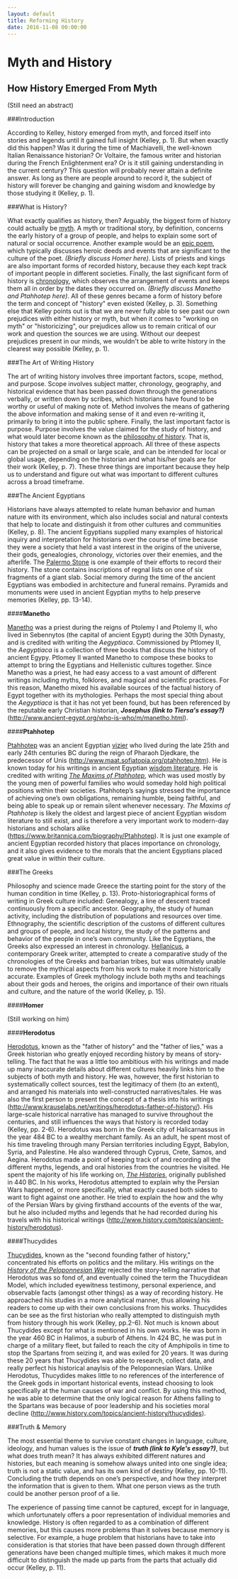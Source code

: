 ```yaml
---
layout: default
title: Reforming History
date: 2016-11-08 00:00:00
---
```


# Myth and History

## How History Emerged From Myth

(Still need an abstract)

###Introduction 

According to Kelley, history emerged from myth, and forced itself into stories and legends until it gained full insight (Kelley, p. 1). But when exactly did this happen? Was it during the time of Machiavelli, the well-known Italian Renaissance historian? Or Voltaire, the famous writer and historian during the French Enlightenment era? Or is it still gaining understanding in the current century? This question will probably never attain a definite answer. As long as there are people around to record it, the subject of history will forever be changing and gaining wisdom and knowledge by those studying it (Kelley, p. 1). 

###What is History?

What exactly qualifies as history, then? Arguably, the biggest form of history could actually be [myth](https://en.wikipedia.org/wiki/Myth). A myth or traditional story, by definition, concerns the early history of a group of people, and helps to explain some sort of natural or social occurrence. Another example would be an [epic poem](https://en.wikipedia.org/wiki/Epic_poetry), which typically discusses heroic deeds and events that are significant to the culture of the poet. *(Briefly discuss Homer here)*. Lists of priests and kings are also important forms of recorded history, because they each kept track of important people in different societies. Finally, the last significant form of history is [chronology](https://en.wikipedia.org/wiki/Chronology), which observes the arrangement of events and keeps them all in order by the dates they occurred on. *(Briefly discuss Manetho and Ptahhotep here)*. All of these genres became a form of history before the term and concept of "history" even existed (Kelley, p. 3). Something else that Kelley points out is that we are never fully able to see past our own prejudices with either history or myth, but when it comes to "working on myth" or "historicizing", our prejudices allow us to remain critical of our work and question the sources we are using. Without our deepest prejudices present in our minds, we wouldn't be able to write history in the clearest way possible (Kelley, p. 1). 

###The Art of Writing History

The art of writing history involves three important factors, scope, method, and purpose. Scope involves subject matter, chronology, geography, and historical evidence that has been passed down through the generations verbally, or written down by scribes, which historians have found to be worthy or useful of making note of. Method involves the means of gathering the above information and making sense of it and even re-writing it, primarily to bring it into the public sphere. Finally, the last important factor is purpose. Purpose involves the value claimed for the study of history, and what would later become known as the [philosophy of history](https://en.wikipedia.org/wiki/Philosophy_of_history). That is, history that takes a more theoretical approach. All three of these aspects can be projected on a small or large scale, and can be intended for local or global usage, depending on the historian and what his/her goals are for their work (Kelley, p. 7). These three things are important because they help us to understand and figure out what was important to different cultures across a broad timeframe. 

###The Ancient Egyptians

Historians have always attempted to relate human behavior and human nature with its environment, which also includes social and natural contexts that help to locate and distinguish it from other cultures and communities (Kelley, p. 8). The ancient Egyptians supplied many examples of historical inquiry and interpretation for historians over the course of time because they were a society that held a vast interest in the origins of the universe, their gods, genealogies, chronology, victories over their enemies, and the afterlife. The [Palermo Stone](https://en.wikipedia.org/wiki/Palermo_Stone) is one example of their efforts to record their history. The stone contains inscriptions of regnal lists on one of six fragments of a giant slab. Social memory during the time of the ancient Egyptians was embodied in architecture and funeral remains. Pyramids and monuments were used in ancient Egyptian myths to help preserve memories (Kelley, pp. 13-14). 

####**Manetho**

[Manetho](https://en.wikipedia.org/wiki/Manetho) was a priest during the reigns of Ptolemy I and Ptolemy II, who lived in Sebennytos (the capital of ancient Egypt) during the 30th Dynasty, and is credited with writing the *Aegyptiaca*. Commissioned by Ptlomey II, the *Aegyptiaca* is a collection of three books that discuss the history of ancient Egypy. Ptlomey II wanted Manetho to compose these books to attempt to bring the Egyptians and Hellenistic cultures together. Since Manetho was a priest, he had easy access to a vast amount of different writings including myths, folklores, and magical and scientific practices. For this reason, Manetho mixed his available sources of the factual history of Egypt together with its mythologies. Perhaps the most special thing about the *Aegyptiaca* is that it has not yet been found, but has been referenced by the reputable early Christian historian, ***Josephus (link to Tiersa's essay?)*** (http://www.ancient-egypt.org/who-is-who/m/manetho.html).    

####**Ptahhotep**

[Ptahhotep](https://en.wikipedia.org/wiki/Ptahhotep) was an ancient Egyptian [vizier](https://en.wikipedia.org/wiki/Vizier_(Ancient_Egypt)) who lived during the late 25th and early 24th centuries BC during the reign of Pharaoh Djedkare, the predecessor of Unis (http://www.maat.sofiatopia.org/ptahhotep.htm). He is known today for his writings in ancient Egyptian [wisdom literature](https://en.wikipedia.org/wiki/Wisdom_literature). He is credited with writing [*The Maxims of Ptahhotep*](https://en.wikipedia.org/wiki/The_Maxims_of_Ptahhotep), which was used mostly by the young men of powerful families who would someday hold high political positions within their societies. Ptahhotep’s sayings stressed the importance of achieving one’s own obligations, remaining humble, being faithful, and being able to speak up or remain silent whenever necessary. *The Maxims of Ptahhotep* is likely the oldest and largest piece of ancient Egyptian wisdom literature to still exist, and is therefore a very important work to modern-day historians and scholars alike (https://www.britannica.com/biography/Ptahhotep). It is just one example of ancient Egyptian recorded history that places importance on chronology, and it also gives evidence to the morals that the ancient Egyptians placed great value in within their culture.  
	
###The Greeks

Philosophy and science made Greece the starting point for the story of the human condition in time (Kelley, p. 13). Proto-historiographical forms of writing in Greek culture included: Genealogy, a line of descent traced continuously from a specific ancestor. Geography, the study of human activity, including the distribution of populations and resources over time. Ethnography, the scientific description of the customs of different cultures and groups of people, and local history, the study of the patterns and behavior of the people in one’s own community. Like the Egyptians, the Greeks also expressed an interest in chronology. [Hellanicus](https://en.wikipedia.org/wiki/Hellanicus_of_Lesbos), a contemporary Greek writer, attempted to create a comparative study of the chronologies of the Greeks and barbarian tribes, but was ultimately unable to remove the mythical aspects from his work to make it more historically accurate. Examples of Greek mythology include both myths and teachings about their gods and heroes, the origins and importance of their own rituals and culture, and the nature of the world (Kelley, p. 15). 

####**Homer**

(Still working on him)

####**Herodotus**

[Herodotus](https://en.wikipedia.org/wiki/Herodotus), known as the "father of history" and the "father of lies," was a Greek historian who greatly enjoyed recording history by means of story-telling. The fact that he was a little too ambitious with his writings and made up many inaccurate details about different cultures heavily links him to the subjects of both myth and history. He was, however, the first historian to systematically collect sources, test the legitimacy of them (to an extent), and arranged his materials into well-constructed narratives/tales. He was also the first person to present the concept of a thesis into his writings (http://www.krauselabs.net/writings/herodotus-father-of-history/). His large-scale historical narrative has managed to survive throughout the centuries, and still influences the ways that history is recorded today (Kelley, pp. 2-6). Herodotus was born in the Greek city of Halicarnassus in the year 484 BC to a wealthy merchant family. As an adult, he spent most of his time traveling through many Persian territories including Egypt, Babylon, Syria, and Palestine. He also wandered through Cyprus, Crete, Samos, and Aegina. Herodotus made a point of keeping track of and recording all the different myths, legends, and oral histories from the countries he visited. He spent the majority of his life working on, [*The Histories*](https://en.wikipedia.org/wiki/Histories_(Herodotus)), originally published in 440 BC. In his works, Herodotus attempted to explain why the Persian Wars happened, or more specifically, what exactly caused both sides to want to fight against one another. He tried to explain the how and the why of the Persian Wars by giving firsthand accounts of the events of the war, but he also included myths and legends that he had recorded during his travels with his historical writings (http://www.history.com/topics/ancient-history/herodotus).

####Thucydides

[Thucydides](https://en.wikipedia.org/wiki/Thucydides), known as the "second founding father of history," concentrated his efforts on politics and the military. His writings on the [*History of the Peloponnesian War*](https://en.wikipedia.org/wiki/History_of_the_Peloponnesian_War) rejected the story-telling narrative that Herodotus was so fond of, and eventually coined the term the Thucydidean Model, which included eyewitness testimony, personal experience, and observable facts (amongst other things) as a way of recording history. He approached his studies in a more analytical manner, thus allowing his readers to come up with their own conclusions from his works. Thucydides can be see as the first historian who really attempted to distinguish myth from history through his work (Kelley, pp.2-6). Not much is known about Thucydides except for what is mentioned in his own works. He was born in the year 460 BC in Halimos, a suburb of Athens. In 424 BC, he was put in charge of a military fleet, but failed to reach the city of Amphipolis in time to stop the Spartans from seizing it, and was exiled for 20 years. It was during these 20 years that Thucydides was able to research, collect data, and really perfect his historical anaylsis of the Peloponnesian Wars. Unlike Herodotus, Thucydides makes little to no references of the interference of the Greek gods in important historical events, instead choosing to look specifically at the human causes of war and conflict. By using this method, he was able to determine that the only logical reason for Athens falling to the Spartans was because of poor leadership and his societies moral decline (http://www.history.com/topics/ancient-history/thucydides).  

###Truth & Memory

The most essential theme to survive constant changes in language, culture, ideology, and human values is the issue of ***truth (link to Kyle's essay?)***, but what does truth mean? It has always exhibited different natures and histories, but each meaning is somehow always united into one single idea; truth is not a static value, and has its own kind of destiny (Kelley, pp. 10-11). Concluding the truth depends on one’s perspective, and how they interpret the information that is given to them. What one person views as the truth could be another person proof of a lie.  

The experience of passing time cannot be captured, except for in language, which unfortunately offers a poor representation of individual memories and knowledge. History is often regarded to as a combination of different memories, but this causes more problems than it solves because memory is selective. For example, a huge problem that historians have to take into consideration is that stories that have been passed down through different generations have been changed multiple times, which makes it much more difficult to distinguish the made up parts from the parts that actually did occur (Kelley, p. 11).
